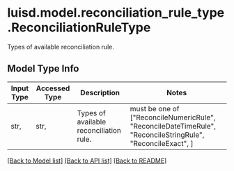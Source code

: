 # luisd.model.reconciliation_rule_type.ReconciliationRuleType

Types of available reconciliation rule.

## Model Type Info
Input Type | Accessed Type | Description | Notes
------------ | ------------- | ------------- | -------------
str,  | str,  | Types of available reconciliation rule. | must be one of ["ReconcileNumericRule", "ReconcileDateTimeRule", "ReconcileStringRule", "ReconcileExact", ] 

[[Back to Model list]](../../README.md#documentation-for-models) [[Back to API list]](../../README.md#documentation-for-api-endpoints) [[Back to README]](../../README.md)

